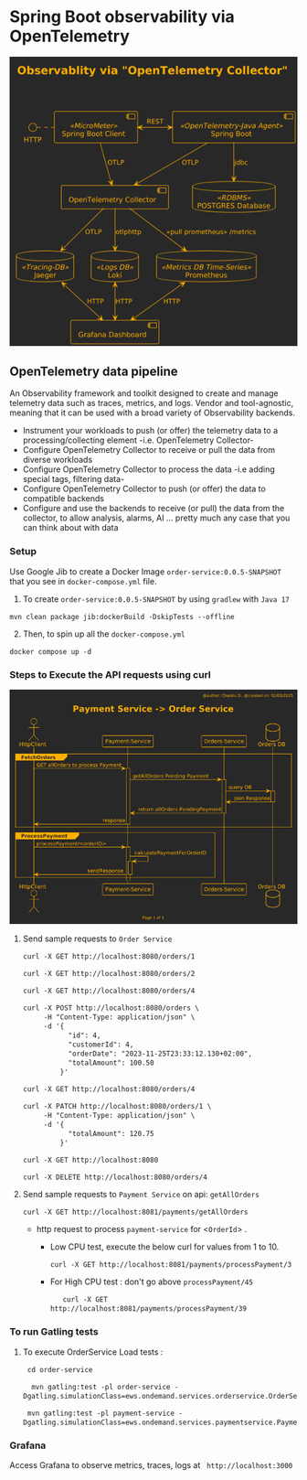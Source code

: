 # Spring Boot observability via OpenTelemetry

![img.png](PlantUML/architecture.png)


## OpenTelemetry data pipeline

An Observability framework and toolkit designed to create and manage telemetry data such as traces, metrics, and logs.
Vendor and tool-agnostic, meaning that it can be used with a broad variety of Observability backends.

* Instrument your workloads to push (or offer) the telemetry data to a processing/collecting element -i.e. OpenTelemetry Collector-
* Configure OpenTelemetry Collector to receive or pull the data from diverse workloads
* Configure OpenTelemetry Collector to process the data -i.e adding special tags, filtering data-
* Configure OpenTelemetry Collector to push (or offer) the data to compatible backends
* Configure and use the backends to receive (or pull) the data from the collector, to allow analysis, alarms, AI ... pretty much any case that you can think about with data

### Setup 

Use Google Jib to create a Docker Image `order-service:0.0.5-SNAPSHOT` that you see in `docker-compose.yml` file.


1. To create `order-service:0.0.5-SNAPSHOT` by using `gradlew` with `Java 17`
```shell
mvn clean package jib:dockerBuild -DskipTests --offline
```

2. Then, to spin up all the `docker-compose.yml`
```shell
docker compose up -d
```
### Steps to Execute the API requests using curl

![sequence.png](PlantUML/sequence.png)

1. Send sample requests to `Order Service`
    
    ```shell 
    curl -X GET http://localhost:8080/orders/1
    ```
    ```shell 
    curl -X GET http://localhost:8080/orders/2
    ```
    ```shell 
    curl -X GET http://localhost:8080/orders/4
    ```
    ```shell 
    curl -X POST http://localhost:8080/orders \
         -H "Content-Type: application/json" \
         -d '{
               "id": 4,
               "customerId": 4,
               "orderDate": "2023-11-25T23:33:12.130+02:00",
               "totalAmount": 100.50
             }'
    ```
    ```shell 
    curl -X GET http://localhost:8080/orders/4
    ```
    ```shell 
    curl -X PATCH http://localhost:8080/orders/1 \
         -H "Content-Type: application/json" \
         -d '{
               "totalAmount": 120.75
             }'
    ```
    ```shell 
    curl -X GET http://localhost:8080 
    ```
    ```shell 
    curl -X DELETE http://localhost:8080/orders/4
    ```
2. Send sample requests to `Payment Service` on api: `getAllOrders`

    ```shell 
    curl -X GET http://localhost:8081/payments/getAllOrders
    ```
    
    * http request to process `payment-service` for <`OrderId`> . 
       
         * Low CPU test, execute the below curl for values from 1 to 10.
           ```shell
           curl -X GET http://localhost:8081/payments/processPayment/3
            ```
         * For High CPU test : don't go above `processPayment/45`
           ```shell
              curl -X GET http://localhost:8081/payments/processPayment/39
            ```
### To run Gatling tests
1. To execute  OrderService Load tests :
   ```shell 
    cd order-service
   ```
   ```shell 
     mvn gatling:test -pl order-service -Dgatling.simulationClass=ews.ondemand.services.orderservice.OrderServiceSimulation
   ```
   
   ```shell 
    mvn gatling:test -pl payment-service -Dgatling.simulationClass=ews.ondemand.services.paymentservice.PaymentServiceSimulation    
   ```
### Grafana

Access Grafana to observe metrics, traces, logs at ```  http://localhost:3000 ```

